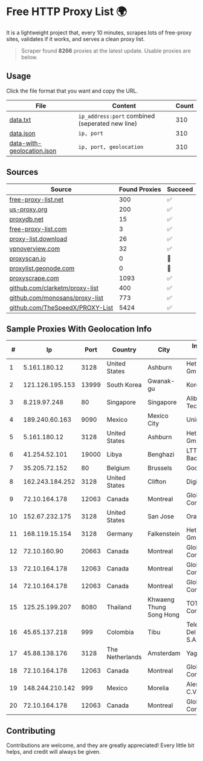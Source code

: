 
# Free HTTP Proxy List 🌍

It is a lightweight project that, every 10 minutes, scrapes lots of free-proxy sites, validates if it works, and serves a clean proxy list.


> Scraper found **8266** proxies at the latest update. Usable proxies are below.

## Usage

Click the file format that you want and copy the URL.


|File|Content|Count|
|----|-------|-----|
|[data.txt](https://raw.githubusercontent.com/themiralay/Proxy-List-World/master/data.txt)|`ip_address:port` combined (seperated new line)|310|
|[data.json](https://raw.githubusercontent.com/themiralay/Proxy-List-World/master/data.json)|`ip, port`|310|
|[data-with-geolocation.json](https://raw.githubusercontent.com/themiralay/Proxy-List-World/master/data-with-geolocation.json)|`ip, port, geolocation`|310|

## Sources

|Source|Found Proxies|Succeed|
|------|-------------|-------|
|[free-proxy-list.net](https://free-proxy-list.net)|300|✅|
|[us-proxy.org](https://www.us-proxy.org)|200|✅|
|[proxydb.net](http://proxydb.net)|15|✅|
|[free-proxy-list.com](https://free-proxy-list.com/?page=&port=&type%5B%5D=http&type%5B%5D=https&up_time=0&search=Search)|3|✅|
|[proxy-list.download](https://www.proxy-list.download/HTTP)|26|✅|
|[vpnoverview.com](https://vpnoverview.com/privacy/anonymous-browsing/free-proxy-servers)|32|✅|
|[proxyscan.io](https://www.proxyscan.io)|0|🚫|
|[proxylist.geonode.com](https://proxylist.geonode.com/api/proxy-list?limit=300&page=1&sort_by=lastChecked&sort_type=desc&protocols=http,https)|0|🚫|
|[proxyscrape.com](https://api.proxyscrape.com/v2/?request=displayproxies&protocol=http&timeout=10000&country=all&ssl=all&anonymity=all)|1093|✅|
|[github.com/clarketm/proxy-list](https://raw.githubusercontent.com/clarketm/proxy-list/master/proxy-list-raw.txt)|400|✅|
|[github.com/monosans/proxy-list](https://raw.githubusercontent.com/monosans/proxy-list/main/proxies/http.txt)|773|✅|
|[github.com/TheSpeedX/PROXY-List](https://raw.githubusercontent.com/TheSpeedX/PROXY-List/master/http.txt)|5424|✅|


## Sample Proxies With Geolocation Info

|#|Ip|Port|Country|City|Internet Service Provider|
|-|--|----|-------|----|-------------------------|
|1|5.161.180.12|3128|United States|Ashburn|Hetzner Online GmbH|
|2|121.126.195.153|13999|South Korea|Gwanak-gu|Korea Telecom|
|3|8.219.97.248|80|Singapore|Singapore|Alibaba (US) Technology Co., Ltd.|
|4|189.240.60.163|9090|Mexico|Mexico City|Uninet S.A. de C.V.|
|5|5.161.180.12|3128|United States|Ashburn|Hetzner Online GmbH|
|6|41.254.52.101|19000|Libya|Benghazi|LTT Network Backbone and POPs|
|7|35.205.72.152|80|Belgium|Brussels|Google LLC|
|8|162.243.184.252|3128|United States|Clifton|DigitalOcean, LLC|
|9|72.10.164.178|12063|Canada|Montreal|GloboTech Communications|
|10|152.67.232.175|3128|United States|San Jose|Oracle Corporation|
|11|168.119.15.154|3128|Germany|Falkenstein|Hetzner Online GmbH|
|12|72.10.160.90|20663|Canada|Montreal|GloboTech Communications|
|13|72.10.164.178|12063|Canada|Montreal|GloboTech Communications|
|14|72.10.164.178|12063|Canada|Montreal|GloboTech Communications|
|15|125.25.199.207|8080|Thailand|Khwaeng Thung Song Hong|TOT Public Company Limited|
|16|45.65.137.218|999|Colombia|Tibu|Telecomunicaciones Del Catatumbo S.A.S|
|17|45.88.138.176|3128|The Netherlands|Amsterdam|Yaglom Labs Ltd|
|18|72.10.164.178|12063|Canada|Montreal|GloboTech Communications|
|19|148.244.210.142|999|Mexico|Morelia|Alestra, S. de R.L. de C.V.|
|20|72.10.164.178|12063|Canada|Montreal|GloboTech Communications|



## Contributing

Contributions are welcome, and they are greatly appreciated! Every
little bit helps, and credit will always be given.

